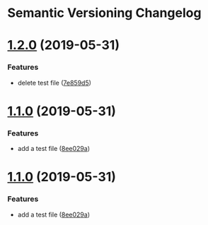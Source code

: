 # Semantic Versioning Changelog

# [1.2.0](https://github.com/hupratt/la_petite_portugaise/compare/v1.1.0...v1.2.0) (2019-05-31)


### Features

* delete test file ([7e859d5](https://github.com/hupratt/la_petite_portugaise/commit/7e859d5))

# [1.1.0](https://github.com/hupratt/la_petite_portugaise/compare/v1.0.0...v1.1.0) (2019-05-31)


### Features

* add a test file ([8ee029a](https://github.com/hupratt/la_petite_portugaise/commit/8ee029a))

# [1.1.0](https://github.com/hupratt/la_petite_portugaise/compare/v1.0.0...v1.1.0) (2019-05-31)


### Features

* add a test file ([8ee029a](https://github.com/hupratt/la_petite_portugaise/commit/8ee029a))
